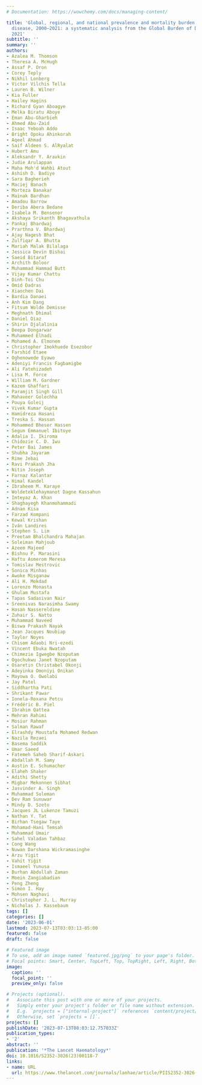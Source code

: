 ```yaml
---
# Documentation: https://wowchemy.com/docs/managing-content/

title: 'Global, regional, and national prevalence and mortality burden of sickle cell
  disease, 2000–2021: a systematic analysis from the Global Burden of Disease Study
  2021'
subtitle: ''
summary: ''
authors:
- Azalea M. Thomson
- Theresa A. McHugh
- Assaf P. Oron
- Corey Teply
- Nikhil Lonberg
- Victor Vilchis Tella
- Lauren B. Wilner
- Kia Fuller
- Hailey Hagins
- Richard Gyan Aboagye
- Melka Biratu Aboye
- Eman Abu-Gharbieh
- Ahmed Abu-Zaid
- Isaac Yeboah Addo
- Bright Opoku Ahinkorah
- Aqeel Ahmad
- Saif Aldeen S. AlRyalat
- Hubert Amu
- Aleksandr Y. Aravkin
- Judie Arulappan
- Maha Moh'd Wahbi Atout
- Ashish D. Badiye
- Sara Bagherieh
- Maciej Banach
- Morteza Banakar
- Mainak Bardhan
- Amadou Barrow
- Deriba Abera Bedane
- Isabela M. Bensenor
- Akshaya Srikanth Bhagavathula
- Pankaj Bhardwaj
- Prarthna V. Bhardwaj
- Ajay Nagesh Bhat
- Zulfiqar A. Bhutta
- Mariah Malak Bilalaga
- Jessica Devin Bishai
- Saeid Bitaraf
- Archith Boloor
- Muhammad Hammad Butt
- Vijay Kumar Chattu
- Dinh-Toi Chu
- Omid Dadras
- Xiaochen Dai
- Bardia Danaei
- Anh Kim Dang
- Fitsum Wolde Demisse
- Meghnath Dhimal
- Daniel Diaz
- Shirin Djalalinia
- Deepa Dongarwar
- Muhammed Elhadi
- Mohamed A. Elmonem
- Christopher Imokhuede Esezobor
- Farshid Etaee
- Oghenowede Eyawo
- Adeniyi Francis Fagbamigbe
- Ali Fatehizadeh
- Lisa M. Force
- William M. Gardner
- Kazem Ghaffari
- Paramjit Singh Gill
- Mahaveer Golechha
- Pouya Goleij
- Vivek Kumar Gupta
- Hamidreza Hasani
- Treska S. Hassan
- Mohammed Bheser Hassen
- Segun Emmanuel Ibitoye
- Adalia I. Ikiroma
- Chidozie C. D. Iwu
- Peter Bai James
- Shubha Jayaram
- Rime Jebai
- Ravi Prakash Jha
- Nitin Joseph
- Farnaz Kalantar
- Himal Kandel
- Ibraheem M. Karaye
- Woldeteklehaymanot Dagne Kassahun
- Imteyaz A. Khan
- Shaghayegh Khanmohammadi
- Adnan Kisa
- Farzad Kompani
- Kewal Krishan
- Iván Landires
- Stephen S. Lim
- Preetam Bhalchandra Mahajan
- Soleiman Mahjoub
- Azeem Majeed
- Bishnu P. Marasini
- Haftu Asmerom Meresa
- Tomislav Mestrovic
- Sonica Minhas
- Awoke Misganaw
- Ali H. Mokdad
- Lorenzo Monasta
- Ghulam Mustafa
- Tapas Sadasivan Nair
- Sreenivas Narasimha Swamy
- Hasan Nassereldine
- Zuhair S. Natto
- Muhammad Naveed
- Biswa Prakash Nayak
- Jean Jacques Noubiap
- Taylor Noyes
- Chisom Adaobi Nri-ezedi
- Vincent Ebuka Nwatah
- Chimezie Igwegbe Nzoputam
- Ogochukwu Janet Nzoputam
- Osaretin Christabel Okonji
- Adeyinka Omoniyi Onikan
- Mayowa O. Owolabi
- Jay Patel
- Siddhartha Pati
- Shrikant Pawar
- Ionela-Roxana Petcu
- Frédéric B. Piel
- Ibrahim Qattea
- Mehran Rahimi
- Mosiur Rahman
- Salman Rawaf
- Elrashdy Moustafa Mohamed Redwan
- Nazila Rezaei
- Basema Saddik
- Umar Saeed
- Fatemeh Saheb Sharif-Askari
- Abdallah M. Samy
- Austin E. Schumacher
- Elaheh Shaker
- Adithi Shetty
- Migbar Mekonnen Sibhat
- Jasvinder A. Singh
- Muhammad Suleman
- Dev Ram Sunuwar
- Mindy D. Szeto
- Jacques JL Lukenze Tamuzi
- Nathan Y. Tat
- Birhan Tsegaw Taye
- Mohamad-Hani Temsah
- Muhammad Umair
- Sahel Valadan Tahbaz
- Cong Wang
- Nuwan Darshana Wickramasinghe
- Arzu Yigit
- Vahit Yiğit
- Ismaeel Yunusa
- Burhan Abdullah Zaman
- Moein Zangiabadian
- Peng Zheng
- Simon I. Hay
- Mohsen Naghavi
- Christopher J. L. Murray
- Nicholas J. Kassebaum
tags: []
categories: []
date: '2023-06-01'
lastmod: 2023-07-13T03:03:13-05:00
featured: false
draft: false

# Featured image
# To use, add an image named `featured.jpg/png` to your page's folder.
# Focal points: Smart, Center, TopLeft, Top, TopRight, Left, Right, BottomLeft, Bottom, BottomRight.
image:
  caption: ''
  focal_point: ''
  preview_only: false

# Projects (optional).
#   Associate this post with one or more of your projects.
#   Simply enter your project's folder or file name without extension.
#   E.g. `projects = ["internal-project"]` references `content/project/deep-learning/index.md`.
#   Otherwise, set `projects = []`.
projects: []
publishDate: '2023-07-13T08:03:12.757033Z'
publication_types:
- '2'
abstract: ''
publication: '*The Lancet Haematology*'
doi: 10.1016/S2352-3026(23)00118-7
links:
- name: URL
  url: https://www.thelancet.com/journals/lanhae/article/PIIS2352-3026(23)00118-7/fulltext
---
```

